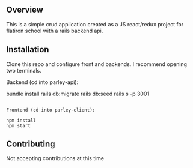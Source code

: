 ## Overview

This is a simple crud application created as a  JS react/redux project for flatiron school with a rails backend api.

## Installation

Clone this repo and configure front and backends. I recommend opening two terminals.

Backend (cd into parley-api):

bundle install
rails db:migrate
rails db:seed
rails s -p 3001
```

Frontend (cd into parley-client):

npm install
npm start
```


## Contributing

Not accepting contributions at this time

